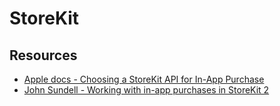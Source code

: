 # StoreKit

## Resources

* [Apple docs - Choosing a StoreKit API for In-App Purchase](https://developer.apple.com/documentation/storekit/choosing_a_storekit_api_for_in-app_purchase)
* [John Sundell - Working with in-app purchases in StoreKit 2](https://wwdcbysundell.com/2021/working-with-in-app-purchases-in-storekit2/)
